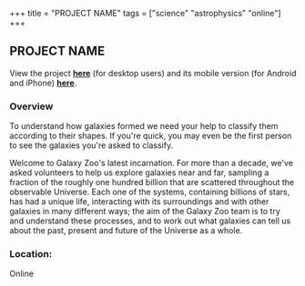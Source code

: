 +++
title = "PROJECT NAME"
tags = ["science" "astrophysics" "online"]
+++

## PROJECT NAME

View the project [**here**](https://www.zooniverse.org/projects/zookeeper/galaxy-zoo/) (for desktop users) and its mobile version (for Android and iPhone) [**here**](https://www.zooniverse.org/projects/mikewalmsley/galaxy-zoo-mobile).

### Overview

To understand how galaxies formed we need your help to classify them according to their shapes. If you're quick, you may even be the first person to see the galaxies you're asked to classify.

Welcome to Galaxy Zoo's latest incarnation. For more than a decade, we've asked volunteers to help us explore galaxies near and far, sampling a fraction of the roughly one hundred billion that are scattered throughout the observable Universe. Each one of the systems, containing billions of stars, has had a unique life, interacting with its surroundings and with other galaxies in many different ways; the aim of the Galaxy Zoo team is to try and understand these processes, and to work out what galaxies can tell us about the past, present and future of the Universe as a whole.

### Location:
Online
